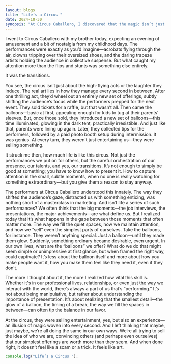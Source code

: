 ```yaml
---
layout: blogs
title: "Life’s a Circus "
date: 2024-10-30
synopsis: "At Circus Caballero, I discovered that the magic isn’t just in the acts—it’s in the transitions, where ordinary moments become extraordinary through thoughtful presentation."
---
```


I went to Circus Caballero with my brother today, expecting an evening of amusement and a bit of nostalgia from my childhood days. The performances were exactly as you’d imagine—acrobats flying through the air, clowns tripping over their oversized shoes, and the daring trapeze artists holding the audience in collective suspense. But what caught my attention more than the flips and stunts was something else entirely.

It was the transitions.

You see, the circus isn’t just about the high-flying acts or the laughter they induce. The real art lies in how they manage every second in between. After one thrilling act, they’d wheel out an entirely new set of offerings, subtly shifting the audience’s focus while the performers prepped for the next event. They sold tickets for a raffle, but that wasn’t all. Then came the balloons—basic at first, appealing enough for kids to tug at their parents’ sleeves. But, once those sold, they introduced a new set of balloons—this time illuminated, glowing in the dark tent, practically irresistible. And just like that, parents were lining up again. Later, they collected tips for the performers, followed by a paid photo booth setup during intermission. It was genius. At every turn, they weren’t just entertaining us—they were selling something.

It struck me then, how much life is like this circus. Not just the performances we put on for others, but the careful orchestration of our presence, our talents, and yes, our transitions. It’s not enough to simply be good at something; you have to know how to present it. How to capture attention in the small, subtle moments, when no one is really watching for something extraordinary—but you give them a reason to stay anyway.

The performers at Circus Caballero understood this innately. The way they shifted the audience’s gaze, distracted us with something enticing, was nothing short of a masterclass in marketing. And isn’t life a series of such performances? We often think that the big moments—the job interviews, the presentations, the major achievements—are what define us. But I realized today that it’s what happens in the gaps between those moments that often matter more. The way we fill the quiet spaces, how we maintain attention, and how we “sell” even the simplest parts of ourselves.
Take the balloons, for instance. They weren’t anything special. Just a balloon—until they made them glow. Suddenly, something ordinary became desirable, even urgent. In our own lives, what are the “balloons” we offer? What do we do that might seem simple or unimpressive at first glance, but when framed the right way, could captivate? It’s less about the balloon itself and more about how you make people want it, how you make them feel like they need it, even if they don’t.

The more I thought about it, the more I realized how vital this skill is. Whether it's in our professional lives, relationships, or even just the way we interact with the world, there’s always a part of us that’s “performing.” It’s not about being manipulative, but rather about understanding the importance of presentation. It’s about realizing that the smallest detail—the glow of a balloon, the timing of a break, the way we fill the spaces in between—can often tip the balance in our favor.

At the circus, they were selling entertainment, yes, but also an experience—an illusion of magic woven into every second. And I left thinking that maybe, just maybe, we’re all doing the same in our own ways. We’re all trying to sell the idea of who we are, convincing others (and perhaps even ourselves) that our simplest offerings are worth more than they seem. And when done right, it doesn’t feel like a scam or a trick. It feels like art.


```javascript
console.log("Life’s a Circus ");
